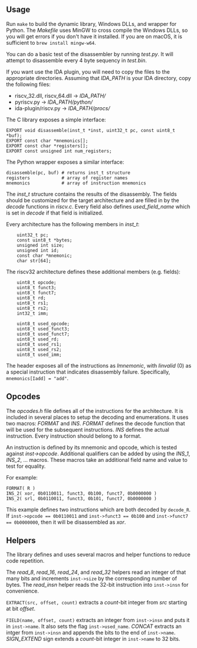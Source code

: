 ## Usage

Run `make` to build the dynamic library, Windows DLLs, and wrapper for Python. The _Makefile_ uses MinGW to cross compile the Windows DLLs, so you will get errors if you don't have it installed. If you are on macOS, it is sufficient to `brew install mingw-w64`.

You can do a basic test of the disassembler by running _test.py_. It will attempt to disassemble every 4 byte sequency in _test.bin_.

If you want use the IDA plugin, you will need to copy the files to the appropriate directories. Assuming that *IDA_PATH* is your IDA directory, copy the following files:

  - riscv_32.dll, riscv_64.dll -> *IDA_PATH/*
  - pyriscv.py -> *IDA_PATH/python/*
  - ida-plugin/riscv.py -> *IDA_PATH/procs/*

The C library exposes a simple interface:

```
EXPORT void disassemble(inst_t *inst, uint32_t pc, const uint8_t *buf);
EXPORT const char *mnemonics[];
EXPORT const char *registers[];
EXPORT const unsigned int num_registers;
```

The Python wrapper exposes a similar interface:

```
disassemble(pc, buf) # returns inst_t structure
registers            # array of register names
mnemonics            # array of instruction mnemonics
```

The *inst_t* structure contains the results of the disassembly. The fields should be customized for the target architecture and are filled in by the _decode_ functions in _riscv.c_. Every field also defines *used\_field\_name* which is set in _decode_ if that field is initialized.

Every architecture has the following members in *inst_t*:

```
    uint32_t pc;
    const uint8_t *bytes;
    unsigned int size;
    unsigned int id;
    const char *mnemonic;
    char str[64];
```

The riscv32 architecture defines these additional members (e.g. fields):

```
    uint8_t opcode;
    uint8_t funct3;
    uint8_t funct7;
    uint8_t rd;
    uint8_t rs1;
    uint8_t rs2;
    int32_t imm;

    uint8_t used_opcode;
    uint8_t used_funct3;
    uint8_t used_funct7;
    uint8_t used_rd;
    uint8_t used_rs1;
    uint8_t used_rs2;
    uint8_t used_imm;
```

The header exposes all of the instructions as _Imnemonic_, with _Iinvalid_ (0) as a special instruction that indicates disassembly failure. Specifically, `mnemonics[Iadd] = "add"`.

## Opcodes

The _opcodes.h_ file defines all of the instructions for the architecture. It is included in several places to setup the decoding and enumerations. It uses two macros: _FORMAT_ and _INS_. _FORMAT_ defines the decode function that will be used for the subsequent instructions. _INS_ defines the actual instruction. Every instruction should belong to a format.

An instruction is defined by its mnemonic and opcode, which is tested against _inst->opcode_. Additional qualifiers can be added by using the *INS_1*, *INS_2*, ... macros. These macros take an additional field name and value to test for equality.

For example:

```
FORMAT( R )
INS_2( xor, 0b0110011, funct3, 0b100, funct7, 0b0000000 )
INS_2( srl, 0b0110011, funct3, 0b101, funct7, 0b0000000 )
```

This example defines two instructions which are both decoded by `decode_R`. If `inst->opcode == 0b0110011` and `inst->funct3 == 0b100` and `inst->funct7 == 0b0000000`, then it will be disassembled as _xor_.

## Helpers

The library defines and uses several macros and helper functions to reduce code repetition.

The *read_8*, *read_16*, *read_24*, and *read_32* helpers read an integer of that many bits and increments `inst->size` by the corresponding number of bytes. The *read_insn* helper reads the 32-bit instruction into `inst->insn` for convenience.

`EXTRACT(src, offset, count)` extracts a *count*-bit integer from *src* starting at bit *offset*.

`FIELD(name, offset, count)` extracts an integer from `inst->insn` and puts it in `inst->name`. It also sets the flag `inst->used_name`. *CONCAT* extracts an intger from `inst->insn` and appends the bits to the end of `inst->name`. *SIGN_EXTEND* sign extends a *count*-bit integer in `inst->name` to 32 bits.
